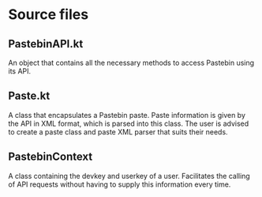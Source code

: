 # Source files

## PastebinAPI.kt

An object that contains all the necessary methods to access Pastebin using its API.

## Paste.kt

A class that encapsulates a Pastebin paste. Paste information is given by the API in XML format, which is parsed into this class. The user is advised to create a paste class and paste XML parser that suits their needs.

## PastebinContext

A class containing the devkey and userkey of a user. Facilitates the calling of API requests without having to supply this information every time.
